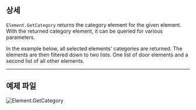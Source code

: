 ## 상세
`Element.GetCategory` returns the category element for the given element. With the returned category element, it can be queried for various parameters.

In the example below, all selected elements' categories are returned. The elements are then filtered down to two lists. One list of door elements and a second list of all other elements.
___
## 예제 파일

![Element.GetCategory](./Revit.Elements.Element.GetCategory_img.jpg)
